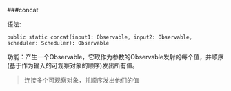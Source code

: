 ###concat

语法:
```
public static concat(input1: Observable, input2: Observable, scheduler: Scheduler): Observable
```
功能：产生一个Observable，它取作为参数的Observable发射的每个值，并顺序(基于作为输入的可观察对象的顺序)发出所有值。

>连接多个可观察对象，并顺序发出他们的值